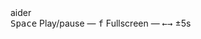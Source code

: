 <link rel="stylesheet" type="text/css" href="/assets/asciinema/asciinema-player.css" />

<style>
{% include recording.css %}
</style>

<script src="/assets/asciinema/asciinema-player.min.js"></script>
<script>
{% include recording.js %}
</script>

<div class="page-container">
  <div class="toast-container" id="toast-container"></div>

  <div class="macos-backdrop">
    <div class="terminal-container">
      <div class="terminal-header">
        <div class="terminal-buttons">
          <div class="terminal-button terminal-close"></div>
          <div class="terminal-button terminal-minimize"></div>
          <div class="terminal-button terminal-expand"></div>
        </div>
        <div class="terminal-title">aider</div>
      </div>
      <div id="demo"></div>
    </div>
  </div>
</div>

<div class="keyboard-shortcuts">
  <kbd>Space</kbd> Play/pause —
  <kbd>f</kbd> Fullscreen —
  <kbd>←</kbd><kbd>→</kbd> ±5s
</div>
